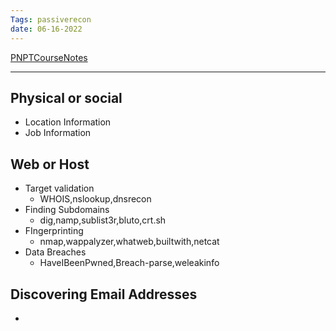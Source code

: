 ```yaml
---
Tags: passiverecon
date: 06-16-2022
---
```


[PNPTCourseNotes](./PNPTCourseNotes.md)

---
## Physical or social 
- Location Information
- Job Information


## Web or Host
- Target validation
	- WHOIS,nslookup,dnsrecon
- Finding Subdomains
	- dig,namp,sublist3r,bluto,crt.sh
- FIngerprinting
	- nmap,wappalyzer,whatweb,builtwith,netcat
- Data Breaches
	- HaveIBeenPwned,Breach-parse,weleakinfo

## Discovering Email Addresses
-